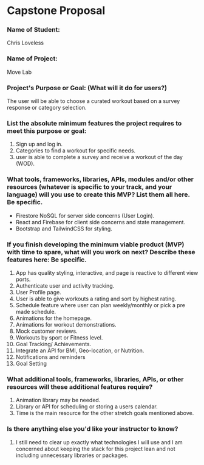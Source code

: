# Capstone Proposal

### Name of Student:
Chris Loveless

### Name of Project:
  Move Lab

### Project's Purpose or Goal: (What will it do for users?)
  
The user will be able to choose a curated workout based on a survey response or category selection.

### List the absolute minimum features the project requires to meet this purpose or goal:

  1. Sign up and log in.
  2. Categories to find a workout for specific needs.
  3. user is able to complete a survey and receive a workout of the day (WOD).

### What tools, frameworks, libraries, APIs, modules and/or other resources (whatever is specific to your track, and your language) will you use to create this MVP? List them all here. Be specific.
  
  * Firestore NoSQL for server side concerns (User Login).
  * React and Firebase for client side concerns and state management.
  * Bootstrap and TailwindCSS for styling.
  

### If you finish developing the minimum viable product (MVP) with time to spare, what will you work on next? Describe these features here: Be specific.

  1. App has quality styling, interactive, and page is reactive to different view ports.
  2. Authenticate user and activity tracking. 
  3. User Profile page.
  4. User is able to give workouts a rating and sort by highest rating.
  5. Schedule feature where user can plan weekly/monthly or pick a pre made schedule.
  6. Animations for the homepage.
  7.  Animations for workout demonstrations.
  8.  Mock customer reviews.
  9.  Workouts by sport or Fitness level. 
  10. Goal Tracking/ Achievements.
  11. Integrate an API for BMI, Geo-location, or Nutrition.
  12. Notifications and reminders
  13. Goal Setting

### What additional tools, frameworks, libraries, APIs, or other resources will these additional features require?

  1. Animation library may be needed.
  2. Library or API for scheduling or storing a users calendar.
  3. Time is the main resource for the other stretch goals mentioned above.

### Is there anything else you'd like your instructor to know?

  1. I still need to clear up exactly what technologies I will use and I am concerned about keeping the stack for this project lean and not including unnecessary libraries or packages.
